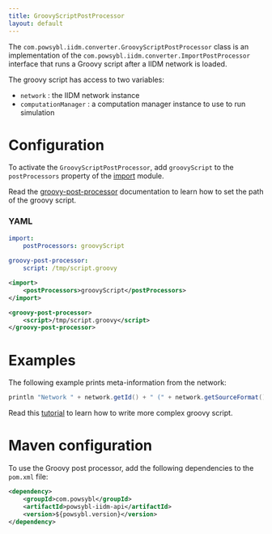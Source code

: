```yaml
---
title: GroovyScriptPostProcessor
layout: default
---
```


The `com.powsybl.iidm.converter.GroovyScriptPostProcessor` class is an implementation of the `com.powsybl.iidm.converter.ImportPostProcessor`
interface that runs a Groovy script after a IIDM network is loaded.

The groovy script has access to two variables:
- `network` : the IIDM network instance
- `computationManager` : a computation manager instance to use to run simulation

# Configuration
To activate the `GroovyScriptPostProcessor`, add `groovyScript` to the `postProcessors` property of the [import](../../../configuration/modules/import.md)
module.

Read the [groovy-post-processor](../../../configuration/modules/groovy-post-processor.md) documentation to learn how to
set the path of the groovy script.

### YAML
```yaml
import:
    postProcessors: groovyScript
    
groovy-post-processor:
    script: /tmp/script.groovy
```

```xml
<import>
    <postProcessors>groovyScript</postProcessors>
</import>

<groovy-post-processor>
    <script>/tmp/script.groovy</script>
</groovy-post-processor>
```

# Examples
The following example prints meta-information from the network:
```groovy
println "Network " + network.getId() + " (" + network.getSourceFormat()+ ") is imported"
```

Read this [tutorial](../../../todo.md) to learn how to write more complex groovy script.

# Maven configuration
To use the Groovy post processor, add the following dependencies to the `pom.xml` file:
```xml
<dependency>
    <groupId>com.powsybl</groupId>
    <artifactId>powsybl-iidm-api</artifactId>
    <version>${powsybl.version}</version>
</dependency>
```